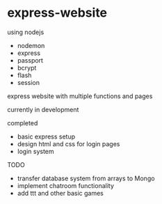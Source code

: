 # express-website

using nodejs 
- nodemon
- express
- passport
- bcrypt
- flash
- session

 express website with multiple functions and pages

 currently in development

completed
 - basic express setup
 - design html and css for login pages
 - login system 

 TODO
 - transfer database system from arrays to Mongo
 - implement chatroom functionality
 - add ttt and other basic games
